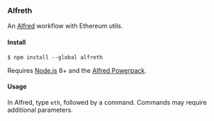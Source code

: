 ### Alfreth

An [Alfred](https://www.alfredapp.com/) workflow with Ethereum utils.

#### Install

```
$ npm install --global alfreth
```

Requires [Node.js](https://nodejs.org/) 8+ and the [Alfred Powerpack](https://www.alfredapp.com/powerpack/).

#### Usage

In Alfred, type `eth`, followed by a command. Commands may require additional parameters.
